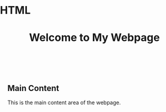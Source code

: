 # HTML
<!DOCTYPE html>
<html>
<head>
  <title>My Webpage</title>
  <style>
    body {
      margin: 0;
      padding: 0;
    }
    
    header {
      background-color: #87CEEB;
      text-align: center;
      padding: 20px;
    }
    
    main {
      padding: 20px;
    }
  </style>
</head>
<body>
  <header>
    <h1>Welcome to My Webpage</h1>
  </header>
  
  <main>
    <h2>Main Content</h2>
    <p>This is the main content area of the webpage.</p>
  </main>
</body>
</html>
